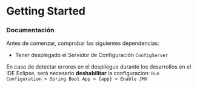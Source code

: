 # Getting Started

### Documentación
Antes de comenzar, comprobar las siguientes dependencias:

* Tener desplegado el Servidor de Configuración `ConfigServer`

En caso de detectar errores en el despliegue durante los desarrollos en el IDE Eclipse, será necesario **deshabilitar** la configuracion: `Run Configuration > Spring Boot App > {app} > Enable JMX`
